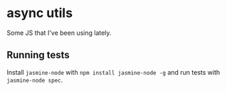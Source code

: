 # async utils

Some JS that I've been using lately.

## Running tests

Install `jasmine-node` with `npm install jasmine-node -g` and
run tests with `jasmine-node spec`.